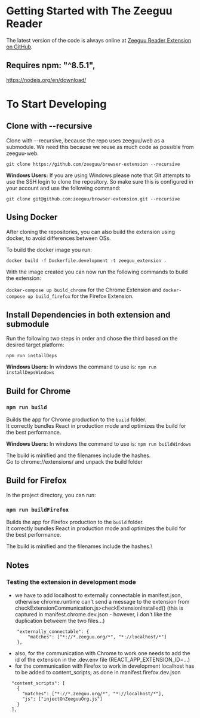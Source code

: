 # Getting Started with The Zeeguu Reader

The latest version of the code is always online at [Zeeguu Reader Extension on GitHub](https://github.com/zeeguu/browser-extension).

## Requires npm: "^8.5.1",

https://nodejs.org/en/download/

# To Start Developing

## Clone with --recursive

Clone with --recursive, because the repo uses zeeguu/web as a submodule.
We need this because we reuse as much code as possible from zeeguu-web.

```
git clone https://github.com/zeeguu/browser-extension --recursive
```

**Windows Users:** If you are using Windows please note that Git attempts to use the SSH login to clone the repository. So make sure this is configured in your account and use the following command:

```
git clone git@github.com:zeeguu/browser-extension.git --recursive
```

## Using Docker

After cloning the repositories, you can also build the extension using docker, to avoid differences between OSs.

To build the docker image you run:

`docker build -f Dockerfile.development -t zeeguu_extension .`

With the image created you can now run the following commands to build the extension:

`docker-compose up build_chrome` for the Chrome Extension and `docker-compose up build_firefox` for the Firefox Extension.

## Install Dependencies in both extension and submodule

Run the following two steps in order and chose the third based on the desired target platform:

```
npm run installDeps
```

**Windows Users:** In windows the command to use is: `npm run installDepsWindows`

## Build for Chrome

### `npm run build`

Builds the app for Chrome production to the `build` folder.\
It correctly bundles React in production mode and optimizes the build for the best performance.

**Windows Users:** In windows the command to use is: `npm run buildWindows`

The build is minified and the filenames include the hashes.\
Go to chrome://extensions/ and unpack the build folder

## Build for Firefox

In the project directory, you can run:

### `npm run buildFirefox`

Builds the app for Firefox production to the `build` folder.\
It correctly bundles React in production mode and optimizes the build for the best performance.

The build is minified and the filenames include the hashes.\

## Notes

### Testing the extension in development mode

- we have to add localhost to externally connectable in manifest.json, otherwise chrome.runtime can't
  send a message to the extension from checkExtensionCommunication.js>checkExtensionInstalled()
  (this is captured in manifest.chrome.dev.json - however, i don't like the duplication betweem the two files...)

```
    "externally_connectable": {
        "matches": ["*://*.zeeguu.org/*", "*://localhost/*"]
    },
```

- also, for the communication with Chrome to work one needs to add the id of the extension
  in the .dev.env file (REACT_APP_EXTENSION_ID=...)
- for the communication with Firefox to work in development localhost has to be added to content_scripts; as done in manifest.firefox.dev.json

```
  "content_scripts": [
    {
      "matches": ["*://*.zeeguu.org/*", "*://localhost/*"],
      "js": ["injectOnZeeguuOrg.js"]
    }
  ],
```
